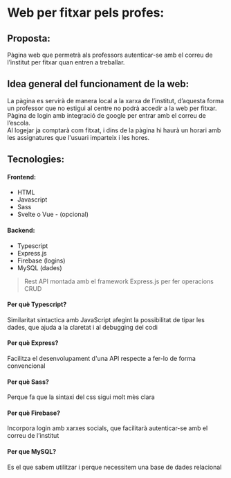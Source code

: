 # Web per fitxar pels profes:
## Proposta:
Pàgina web que permetrà als professors autenticar-se amb el correu de l’institut per fitxar quan entren a treballar.

## Idea general del funcionament de la web:
La pàgina es servirà de manera local a la xarxa de l’institut, d’aquesta forma un professor que no estigui al centre no podrà accedir a la web per fitxar.  
Pàgina de login amb integració de google per entrar amb el correu de l’escola.  
Al logejar ja comptarà com fitxat, i dins de la pàgina hi haurà un horari amb les assignatures que l'usuari imparteix i les hores.  

## Tecnologies:
#### Frontend:
* HTML
* Javascript
* Sass
* Svelte o Vue - (opcional)
#### Backend:
* Typescript
* Express.js
* Firebase (logins)
* MySQL (dades)

> Rest API montada amb el framework Express.js per fer operacions CRUD
#### Per què Typescript?
Similaritat sintactica amb JavaScript afegint la possibilitat de tipar les dades, que ajuda a la claretat i al debugging del codi
#### Per què Express?
Facilitza el desenvolupament d'una API respecte a fer-lo de forma convencional
#### Per què Sass?
Perque fa que la sintaxi del css sigui molt mès clara
#### Per què Firebase?
Incorpora login amb xarxes socials, que facilitarà autenticar-se amb el correu de l’institut
#### Per que MySQL?
Es el que sabem utilitzar i perque necessitem una base de dades relacional
